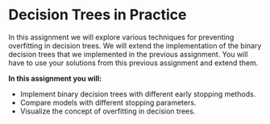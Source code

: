 # Decision Trees in Practice  
In this assignment we will explore various techniques for preventing overfitting in decision trees. We will extend the implementation of the binary decision trees that we implemented in the previous assignment. You will have to use your solutions from this previous assignment and extend them.

**In this assignment you will:**

* Implement binary decision trees with different early stopping methods.
* Compare models with different stopping parameters.
* Visualize the concept of overfitting in decision trees.
